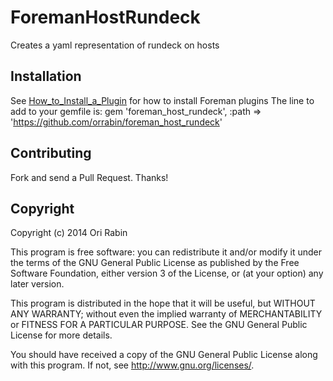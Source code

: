 # ForemanHostRundeck

Creates a yaml representation of rundeck on hosts

## Installation

See [How_to_Install_a_Plugin](http://projects.theforeman.org/projects/foreman/wiki/How_to_Install_a_Plugin)
for how to install Foreman plugins
The line to add to your gemfile is:
gem 'foreman_host_rundeck', :path => 'https://github.com/orrabin/foreman_host_rundeck'

## Contributing

Fork and send a Pull Request. Thanks!

## Copyright

Copyright (c) 2014 Ori Rabin

This program is free software: you can redistribute it and/or modify
it under the terms of the GNU General Public License as published by
the Free Software Foundation, either version 3 of the License, or
(at your option) any later version.

This program is distributed in the hope that it will be useful,
but WITHOUT ANY WARRANTY; without even the implied warranty of
MERCHANTABILITY or FITNESS FOR A PARTICULAR PURPOSE.  See the
GNU General Public License for more details.

You should have received a copy of the GNU General Public License
along with this program.  If not, see <http://www.gnu.org/licenses/>.

